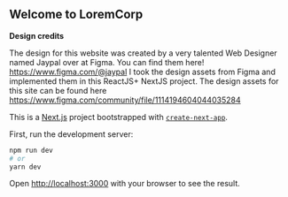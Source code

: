 ## Welcome to LoremCorp

**Design credits** 

The design for this website was created by a very talented Web Designer named Jaypal over at Figma. You can find them here! https://www.figma.com/@jaypal I took the design assets from Figma and implemented them in this ReactJS+ NextJS project. The design assets for this site can be found here https://www.figma.com/community/file/1114194604044035284 


This is a [Next.js](https://nextjs.org/) project bootstrapped with [`create-next-app`](https://github.com/vercel/next.js/tree/canary/packages/create-next-app).



First, run the development server:

```bash
npm run dev
# or
yarn dev
```

Open [http://localhost:3000](http://localhost:3000) with your browser to see the result.
